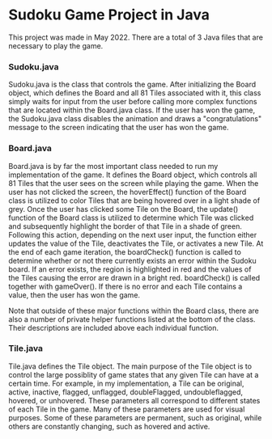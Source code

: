 # Sudoku Game Project in Java

This project was made in May 2022. There are a total of 3 Java files that are necessary to play the game.

### Sudoku.java

Sudoku.java is the class that controls the game. After initializing the Board
object, which defines the Board and all 81 Tiles associated with it, this class
simply waits for input from the user before calling more complex functions
that are located within the Board.java class. If the user has won the game, the 
Sudoku.java class disables the animation and draws a "congratulations" message 
to the screen indicating that the user has won the game. 


### Board.java

Board.java is by far the most important class needed to run my implementation of
the game. It defines the Board object, which controls all 81 Tiles that the
user sees on the screen while playing the game. When the user has not clicked
the screen, the hoverEffect() function of the Board class is utilized to color
Tiles that are being hovered over in a light shade of grey. Once the user has 
clicked some Tile on the Board, the update() function of the Board class is 
utilized to determine which Tile was clicked and subsequently highlight the border
of that Tile in a shade of green. Following this action, depending on the next
user input, the function either updates the value of the Tile, deactivates the
Tile, or activates a new Tile. At the end of each game iteration, the 
boardCheck() function is called to determine whether or not there currently
exists an error within the Sudoku board. If an error exists, the region is
highlighted in red and the values of the Tiles causing the error are drawn
in a bright red. boardCheck() is called together with gameOver(). If there is 
no error and each Tile contains a value, then the user has won the game.

Note that outside of these major functions within the Board class, there are also
a number of private helper functions listed at the bottom of the class. Their 
descriptions are included above each individual function. 

### Tile.java

Tile.java defines the Tile object. The main purpose of the Tile object is to
control the large possiblity of game states that any given Tile can have 
at a certain time. For example, in my implementation, a Tile can be original,
active, inactive, flagged, unflagged, doubleFlagged, undoubleflagged, hovered,
or unhovered. These parameters all correspond to different states of each 
Tile in the game. Many of these parameters are used for visual purposes.
Some of these parameters are permanent, such as original, while others are 
constantly changing, such as hovered and active. 
